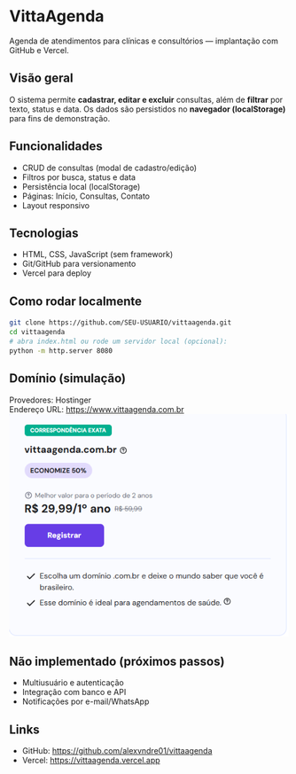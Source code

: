 # VittaAgenda

Agenda de atendimentos para clínicas e consultórios — implantação com GitHub e Vercel.

## Visão geral
O sistema permite **cadastrar, editar e excluir** consultas, além de **filtrar** por texto, status e data. Os dados são persistidos no **navegador (localStorage)** para fins de demonstração.

## Funcionalidades
- CRUD de consultas (modal de cadastro/edição)
- Filtros por busca, status e data
- Persistência local (localStorage)
- Páginas: Início, Consultas, Contato
- Layout responsivo

## Tecnologias
- HTML, CSS, JavaScript (sem framework)
- Git/GitHub para versionamento
- Vercel para deploy

## Como rodar localmente
```bash
git clone https://github.com/SEU-USUARIO/vittaagenda.git
cd vittaagenda
# abra index.html ou rode um servidor local (opcional):
python -m http.server 8080
```

## Domínio (simulação)
Provedores: Hostinger  
Endereço URL: https://www.vittaagenda.com.br
<img src="dominio.png" alt="Minha imagem legal" />

## Não implementado (próximos passos)
- Multiusuário e autenticação
- Integração com banco e API
- Notificações por e-mail/WhatsApp

## Links
- GitHub: https://github.com/alexvndre01/vittaagenda
- Vercel: https://vittaagenda.vercel.app
